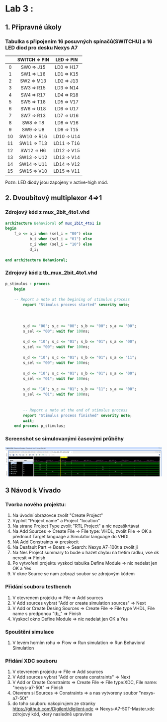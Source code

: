 # Lab 3 :

## 1. Přípravné úkoly

### Tabulka s připojením 16 posuvných spínačů(SWITCHU) a 16 LED diod pro desku Nexys A7 

| | **SWITCH => PIN** | **LED => PIN** |
| :-: | :-: | :-: |
| 0 | SW0 => J15 | LD0 => H17 |
| 1 | SW1 => L16 | LD1 => K15 |
| 2 | SW2 => M13 | LD2 => J13 |
| 3 | SW3 => R15 | LD3 => N14 |
| 4 | SW4 => R17 | LD4 => R18 |
| 5 | SW5 => T18 | LD5 => V17 |
| 6 | SW6 => U18 | LD6 => U17 |
| 7 | SW7 => R13 | LD7 => U16 |
| 8 | SW8 => T8 | LD8 => V16 |
| 9 | SW9 => U8 | LD9 => T15 |
| 10 | SW10 => R16 | LD10 =>  U14 |
| 11 | SW11 => T13 | LD11 => T16 |
| 12 | SW12 => H6 | LD12 => V15 |
| 13 | SW13 => U12 | LD13 => V14 |
| 14 | SW14 => U11 | LD14 => V12 | 
| 15 | SW15 => V10 | LD15 => V11 |

Pozn: LED diody jsou zapojeny v active-high mód.

## 2. Dvoubitový multiplexor 4=>1

### Zdrojový kód z mux_2bit_4to1.vhd

```vhdl
architecture Behavioral of mux_2bit_4to1 is
begin
    f_o <= a_i when (sel_i = "00") else
           b_i when (sel_i = "01") else
           c_i when (sel_i = "10") else
           d_i;
    
end architecture Behavioral;
```

### Zdrojový kód z tb_mux_2bit_4to1.vhd

```vhdl
p_stimulus : process
    begin
    
    -- Report a note at the begining of stimulus process
        report "Stimulus process started" severity note;


        
        s_d <= "00"; s_c <= "00"; s_b <= "00"; s_a <= "00";
        s_sel <= "00"; wait for 100ns;
        
        s_d <= "10"; s_c <= "01"; s_b <= "01"; s_a <= "00";
        s_sel <= "00"; wait for 100ns;
        
        s_d <= "10"; s_c <= "01"; s_b <= "01"; s_a <= "11";
        s_sel <= "00"; wait for 100ns;
        
        s_d <= "10"; s_c <= "01"; s_b <= "01"; s_a <= "00";
        s_sel <= "01"; wait for 100ns;
        
        s_d <= "10"; s_c <= "01"; s_b <= "11"; s_a <= "00";
        s_sel <= "01"; wait for 100ns;
        

        -- Report a note at the end of stimulus process
        report "Stimulus process finished" severity note;
        wait;
    end process p_stimulus;    
```

### Screenshot se simulovanými časovými průběhy
![grafy](https://github.com/xtomes07/Digital_elektronics_1/blob/main/Labs/03-vivado/Obrazky/prubehy.PNG)

## 3 Návod k Vivado

### Tvorba nového projektu:
1. Na úvodní obrazovce zvolit "Create Project"
2. Vyplnit "Project name" a Project "location" 
3. Na strane Project Type zvolit "RTL Project" a nic nezaškrtávat
4. Na Add Sources => Create File => File type: VHDL, zvolit File => OK a přednout Target language a Simulator language do VHDL
5. NA Add Constraints => preskocit
6. Na Deafault Part => Boars => Search: Nexys A7-100t a zvolit ji
7. Na Nes Project summary to bude u hazet chybu na tretim radku, vse ok neresit => Finish
8. Po vytvořeni projektu vyskoci tabulka Define Module => nic nedelat jen OK a Yes
9. V okne Source se nam zobrazí soubor se zdrojovým kódem

### Přidání souboru testbench
1. V otevrenem projektu => File => Add sources
2. V Add sources vybrat "Add or create simulation sources" => Next
3. V Add or Create Desing Sources => Create File => File type VHDL, File name s predponou "tb_" => Finish
4. Vyskocí okno Define Module => nic nedelat jen OK a Yes

### Spouštění simulace
1. V levém horním rohu => Flow => Run simulation => Run Behavioral Simulation

### Přidání XDC souboru
1. V otevrenem projektu => File => Add sources
2. V Add sources vybrat "Add or create constraints" => Next
3. V Add or Create Constraints => Create File => File type:XDC, File name: "nexys-a7-50t" => Finish
4. Otevrem si  Sources => Constraints => a nas vytvoreny soubor "nexys-a7-50t"
5. do toho souboru nakopirujem ze stranky https://github.com/Digilent/digilent-xdc => Nexys-A7-50T-Master.xdc zdrojový kód, který nasledně upravíme